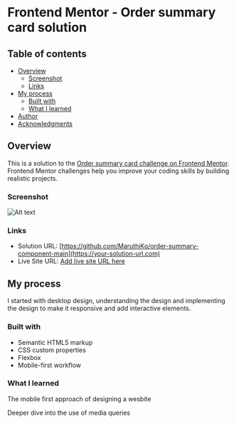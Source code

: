# Frontend Mentor - Order summary card solution



## Table of contents

- [Overview](#overview)
  - [Screenshot](#screenshot)
  - [Links](#links)
- [My process](#my-process)
  - [Built with](#built-with)
  - [What I learned](#what-i-learned)
- [Author](#author)
- [Acknowledgments](#acknowledgments)


## Overview
This is a solution to the [Order summary card challenge on Frontend Mentor](https://www.frontendmentor.io/challenges/order-summary-component-QlPmajDUj). Frontend Mentor challenges help you improve your coding skills by building realistic projects. 

### Screenshot

![![Alt text](design/desktop-design.jpg)](./screenshot.jpg)


### Links

- Solution URL: [https://github.com/MaruthiKo/order-summary-component-main](https://your-solution-url.com)
- Live Site URL: [Add live site URL here](https://your-live-site-url.com)

## My process
I started with desktop design, understanding the design and implementing the design to make it responsive and add interactive elements.


### Built with

- Semantic HTML5 markup
- CSS custom properties
- Flexbox
- Mobile-first workflow



### What I learned

The mobile first approach of designing a wesbite

Deeper dive into the use of media queries







